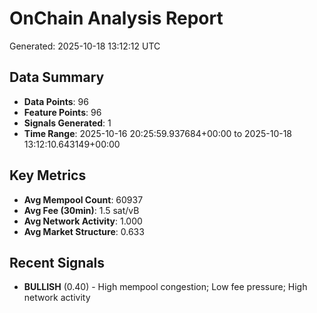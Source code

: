 # OnChain Analysis Report
Generated: 2025-10-18 13:12:12 UTC

## Data Summary
- **Data Points**: 96
- **Feature Points**: 96
- **Signals Generated**: 1
- **Time Range**: 2025-10-16 20:25:59.937684+00:00 to 2025-10-18 13:12:10.643149+00:00

## Key Metrics
- **Avg Mempool Count**: 60937
- **Avg Fee (30min)**: 1.5 sat/vB
- **Avg Network Activity**: 1.000
- **Avg Market Structure**: 0.633

## Recent Signals
- **BULLISH** (0.40) - High mempool congestion; Low fee pressure; High network activity
